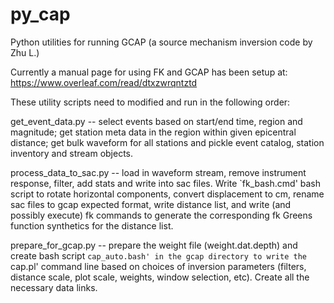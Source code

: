 # py_cap
Python utilities for running GCAP (a source mechanism inversion code by Zhu L.)

Currently a manual page for using FK and GCAP has been setup at:
https://www.overleaf.com/read/dtxzwrqntztd

These utility scripts need to modified and run in the following order:

get_event_data.py -- select events based on start/end time, region and magnitude; get station meta data in the region within given epicentral distance; get bulk waveform for all stations and pickle event catalog, station inventory and stream objects.

process_data_to_sac.py -- load in waveform stream, remove instrument response, filter, add stats and write into sac files. Write `fk_bash.cmd' bash script to rotate horizontal components, convert displacement to cm, rename sac files to gcap expected format, write distance list, and write (and possibly execute) fk commands to generate the corresponding fk Greens function synthetics for the distance list.

prepare_for_gcap.py -- prepare the weight file (weight.dat.depth) and create bash script `cap_auto.bash' in the gcap directory to write the `cap.pl' command line based on choices of inversion parameters (filters, distance scale, plot scale, weights, window selection, etc). Create all the necessary data links.

